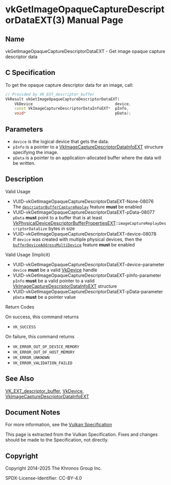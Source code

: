 # vkGetImageOpaqueCaptureDescriptorDataEXT(3) Manual Page

## Name

vkGetImageOpaqueCaptureDescriptorDataEXT - Get image opaque capture descriptor data



## [](#_c_specification)C Specification

To get the opaque capture descriptor data for an image, call:

```c++
// Provided by VK_EXT_descriptor_buffer
VkResult vkGetImageOpaqueCaptureDescriptorDataEXT(
    VkDevice                                    device,
    const VkImageCaptureDescriptorDataInfoEXT*  pInfo,
    void*                                       pData);
```

## [](#_parameters)Parameters

- `device` is the logical device that gets the data.
- `pInfo` is a pointer to a [VkImageCaptureDescriptorDataInfoEXT](https://registry.khronos.org/vulkan/specs/latest/man/html/VkImageCaptureDescriptorDataInfoEXT.html) structure specifying the image.
- `pData` is a pointer to an application-allocated buffer where the data will be written.

## [](#_description)Description

Valid Usage

- [](#VUID-vkGetImageOpaqueCaptureDescriptorDataEXT-None-08076)VUID-vkGetImageOpaqueCaptureDescriptorDataEXT-None-08076  
  The [`descriptorBufferCaptureReplay`](https://registry.khronos.org/vulkan/specs/latest/html/vkspec.html#features-descriptorBufferCaptureReplay) feature **must** be enabled
- [](#VUID-vkGetImageOpaqueCaptureDescriptorDataEXT-pData-08077)VUID-vkGetImageOpaqueCaptureDescriptorDataEXT-pData-08077  
  `pData` **must** point to a buffer that is at least [VkPhysicalDeviceDescriptorBufferPropertiesEXT](https://registry.khronos.org/vulkan/specs/latest/man/html/VkPhysicalDeviceDescriptorBufferPropertiesEXT.html)::`imageCaptureReplayDescriptorDataSize` bytes in size
- [](#VUID-vkGetImageOpaqueCaptureDescriptorDataEXT-device-08078)VUID-vkGetImageOpaqueCaptureDescriptorDataEXT-device-08078  
  If `device` was created with multiple physical devices, then the [`bufferDeviceAddressMultiDevice`](https://registry.khronos.org/vulkan/specs/latest/html/vkspec.html#features-bufferDeviceAddressMultiDevice) feature **must** be enabled

Valid Usage (Implicit)

- [](#VUID-vkGetImageOpaqueCaptureDescriptorDataEXT-device-parameter)VUID-vkGetImageOpaqueCaptureDescriptorDataEXT-device-parameter  
  `device` **must** be a valid [VkDevice](https://registry.khronos.org/vulkan/specs/latest/man/html/VkDevice.html) handle
- [](#VUID-vkGetImageOpaqueCaptureDescriptorDataEXT-pInfo-parameter)VUID-vkGetImageOpaqueCaptureDescriptorDataEXT-pInfo-parameter  
  `pInfo` **must** be a valid pointer to a valid [VkImageCaptureDescriptorDataInfoEXT](https://registry.khronos.org/vulkan/specs/latest/man/html/VkImageCaptureDescriptorDataInfoEXT.html) structure
- [](#VUID-vkGetImageOpaqueCaptureDescriptorDataEXT-pData-parameter)VUID-vkGetImageOpaqueCaptureDescriptorDataEXT-pData-parameter  
  `pData` **must** be a pointer value

Return Codes

On success, this command returns

- `VK_SUCCESS`

On failure, this command returns

- `VK_ERROR_OUT_OF_DEVICE_MEMORY`
- `VK_ERROR_OUT_OF_HOST_MEMORY`
- `VK_ERROR_UNKNOWN`
- `VK_ERROR_VALIDATION_FAILED`

## [](#_see_also)See Also

[VK\_EXT\_descriptor\_buffer](https://registry.khronos.org/vulkan/specs/latest/man/html/VK_EXT_descriptor_buffer.html), [VkDevice](https://registry.khronos.org/vulkan/specs/latest/man/html/VkDevice.html), [VkImageCaptureDescriptorDataInfoEXT](https://registry.khronos.org/vulkan/specs/latest/man/html/VkImageCaptureDescriptorDataInfoEXT.html)

## [](#_document_notes)Document Notes

For more information, see the [Vulkan Specification](https://registry.khronos.org/vulkan/specs/latest/html/vkspec.html#vkGetImageOpaqueCaptureDescriptorDataEXT)

This page is extracted from the Vulkan Specification. Fixes and changes should be made to the Specification, not directly.

## [](#_copyright)Copyright

Copyright 2014-2025 The Khronos Group Inc.

SPDX-License-Identifier: CC-BY-4.0
